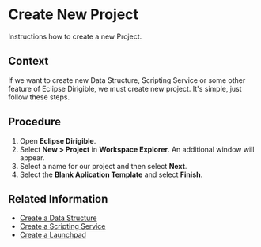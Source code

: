 # Create New Project
Instructions how to create a new Project.

## Context

If we want to create new Data Structure, Scripting Service or some other feature of Eclipse Dirigible, we must create new project. It's simple, just follow these steps.

## Procedure

1. Open **Eclipse Dirigible**.
2. Select **New > Project** in **Workspace Explorer**. An additional window will appear.
3. Select a name for our project and then select **Next**. 
4. Select the **Blank Aplication Template** and select **Finish**.

## Related Information

* [Create a Data Structure][1]
* [Create a Scripting Service][2]
* [Create a Launchpad][3]

[1]: https://github.com/dirigiblelabs/curriculum/tree/master/SimeonGeorgiev/DocumentationTask/Documentation/DataStructure.md
[2]: https://github.com/dirigiblelabs/curriculum/tree/master/SimeonGeorgiev/DocumentationTask/Documentation/ScriptingService.md
[3]: https://github.com/dirigiblelabs/curriculum/tree/master/SimeonGeorgiev/DocumentationTask/Documentation/CreateLaunchpad.md
